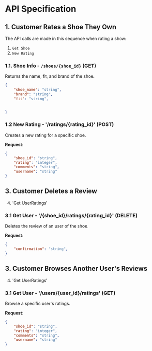 # API Specification

## 1. Customer Rates a Shoe They Own

The API calls are made in this sequence when rating a show:
1. `Get Shoe`
2. `New Rating`

### 1.1. Shoe Info - `/shoes/{shoe_id}` (GET)

Returns the name, fit, and brand of the shoe.

```json
{
    "shoe_name": "string",
    "brand": "string",
    "fit": "string",

  
}
```
### 1.2 New Rating - '/ratings/{rating_id}' (POST)

Creates a new rating for a specific shoe.

**Request**:

```json
{
    "shoe_id": "string",
    "rating": "integer",
    "comments": "string",
    "username": "string"
}
```

## 3. Customer Deletes a Review

4. 'Get UserRatings'

### 3.1 Get User - '/{shoe_id}/ratings/{rating_id}' (DELETE)

Deletes the review of an user of the shoe.

**Request**:

```json
{
    "confirmation": "string",
}
```

## 3. Customer Browses Another User's Reviews

4. 'Get UserRatings'

### 3.1 Get User - '/users/{user_id}/ratings' (GET)

Browse a specific user's ratings.

**Request**:

```json
{
    "shoe_id": "string",
    "rating": "integer",
    "comments": "string",
    "username": "string"
}
```

   
